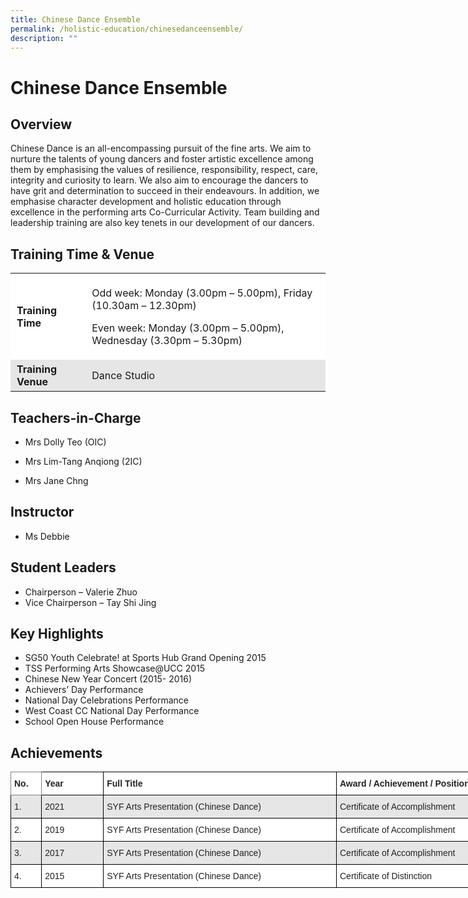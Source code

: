 ```yaml
---
title: Chinese Dance Ensemble
permalink: /holistic-education/chinesedanceensemble/
description: ""
---
```

Chinese Dance Ensemble
======================

Overview
--------

Chinese Dance is an all-encompassing pursuit of the fine arts. We aim to nurture the talents of young dancers and foster artistic excellence among them by emphasising the values of resilience, responsibility, respect, care, integrity and curiosity to learn. We also aim to encourage the dancers to have grit and determination to succeed in their endeavours. In addition, we emphasise character development and holistic education through excellence in the performing arts Co-Curricular Activity. Team building and leadership training are also key tenets in our development of our dancers.  

Training Time & Venue
---------------------

<table style="box-sizing: inherit; border-collapse: collapse; border-spacing: 0px; max-width: 100%; width: 649px;"><tbody style="box-sizing: inherit;"><tr style="box-sizing: inherit; background: rgb(255, 255, 255);"><td style="box-sizing: inherit; padding: 5px 10px; width: 120px;"><strong style="box-sizing: inherit; font-weight: bold;">Training Time</strong></td><td style="box-sizing: inherit; padding: 5px 10px; width: 514px;"><p style="box-sizing: inherit; font-size: 1em;">Odd week: Monday (3.00pm – 5.00pm), Friday (10.30am – 12.30pm)</p><p style="box-sizing: inherit; font-size: 1em;">Even week: Monday (3.00pm – 5.00pm), Wednesday (3.30pm – 5.30pm)</p></td></tr><tr style="box-sizing: inherit; background: rgb(230, 230, 230);"><td style="box-sizing: inherit; padding: 5px 10px; width: 120px;"><strong style="box-sizing: inherit; font-weight: bold;">Training Venue</strong></td><td style="box-sizing: inherit; padding: 5px 10px; width: 514px;">Dance Studio&nbsp;</td></tr></tbody></table>

Teachers-in-Charge
------------------

*   Mrs Dolly Teo (OIC)
    
*   Mrs Lim-Tang Anqiong (2IC)
    
*   Mrs Jane Chng

Instructor
----------

*   Ms Debbie

Student Leaders
---------------

*   Chairperson – Valerie Zhuo
*   Vice Chairperson – Tay Shi Jing

Key Highlights
--------------

*   SG50 Youth Celebrate! at Sports Hub Grand Opening 2015
*   TSS Performing Arts Showcase@UCC 2015
*   Chinese New Year Concert (2015- 2016)
*   Achievers’ Day Performance
*   National Day Celebrations Performance
*   West Coast CC National Day Performance
*   School Open House Performance

Achievements
------------

<style type="text/css">
.tg  {border-collapse:collapse;border-spacing:0;}
.tg td{border-color:black;border-style:solid;border-width:1px;font-family:Arial, sans-serif;font-size:14px;
  overflow:hidden;padding:10px 5px;word-break:normal;}
.tg th{border-color:black;border-style:solid;border-width:1px;font-family:Arial, sans-serif;font-size:14px;
  font-weight:normal;overflow:hidden;padding:10px 5px;word-break:normal;}
.tg .tg-l2bf{background-color:#FFF;color:#222;font-weight:bold;text-align:left;vertical-align:top}
.tg .tg-h5mn{background-color:#E6E6E6;color:#222;text-align:left;vertical-align:middle}
.tg .tg-0f6e{background-color:#FFF;border-color:inherit;color:#222;font-weight:bold;text-align:left;vertical-align:top}
.tg .tg-1ppo{background-color:#FFF;color:#222;text-align:left;vertical-align:middle}
</style>
<table class="tg" style="undefined;table-layout: fixed; width: 772px">
<colgroup>
<col style="width: 49.2px">
<col style="width: 99.2px">
<col style="width: 373.2px">
<col style="width: 250.2px">
</colgroup>
<thead>
  <tr>
    <th class="tg-0f6e"><span style="font-weight:bold">No.</span></th>
    <th class="tg-l2bf"><span style="font-weight:bold">Year</span></th>
    <th class="tg-l2bf"><span style="font-weight:bold">Full Title</span></th>
    <th class="tg-l2bf"><span style="font-weight:bold">Award / Achievement / Position</span></th>
  </tr>
</thead>
<tbody>
  <tr>
    <td class="tg-h5mn">1.</td>
    <td class="tg-h5mn">2021</td>
    <td class="tg-h5mn"> SYF Arts Presentation (Chinese Dance)</td>
    <td class="tg-h5mn">Certificate of Accomplishment</td>
  </tr>
  <tr>
    <td class="tg-1ppo">2.</td>
    <td class="tg-1ppo">2019</td>
    <td class="tg-1ppo">SYF Arts Presentation (Chinese Dance)</td>
    <td class="tg-1ppo">Certificate of Accomplishment </td>
  </tr>
  <tr>
    <td class="tg-h5mn">3.</td>
    <td class="tg-h5mn">2017</td>
    <td class="tg-h5mn">SYF Arts Presentation (Chinese Dance)</td>
    <td class="tg-h5mn">Certificate of Accomplishment </td>
  </tr>
  <tr>
    <td class="tg-1ppo">4.</td>
    <td class="tg-1ppo">2015</td>
    <td class="tg-1ppo">SYF Arts Presentation (Chinese Dance)</td>
    <td class="tg-1ppo">Certificate of Distinction </td>
  </tr>
</tbody>
</table>